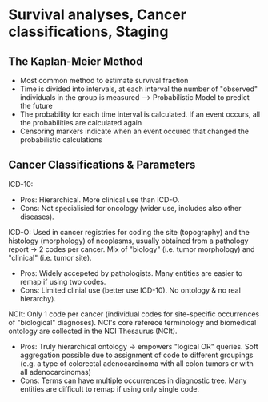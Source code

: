 # Survival analyses, Cancer classifications, Staging

## The Kaplan-Meier Method
* Most common method  to estimate survival fraction
* Time is divided into intervals, at each interval the number of "observed" individuals in the group is measured --> Probabilistic Model to predict the future
* The probability for each time interval is calculated. If an event occurs, all the probabilities are calculated again
* Censoring markers indicate when an event occured that changed the probabilistic calculations

## Cancer Classifications & Parameters

ICD-10:
* Pros: Hierarchical. More clinical use than ICD-O.
* Cons: Not specialisied for oncology (wider use, includes also other diseases).

ICD-O: 
Used in cancer registries for coding the site (topography) and the histology (morphology) of neoplasms, usually obtained from a pathology report -> 2 codes per cancer. Mix of "biology" (i.e. tumor morphology) and "clinical" (i.e. tumor site).
* Pros: Widely accepeted by pathologists. Many entities are easier to remap if using two codes.
* Cons: Limited clinial use (better use ICD-10). No ontology & no real hierarchy).

NCIt: 
Only 1 code per cancer (individual codes for site-specific occurrences of "biological" diagnoses). NCI's core referece terminology and biomedical ontology are collected in the NCI Thesaurus (NCIt).
* Pros: Truly hierarchical ontology -> empowers "logical OR" queries. Soft aggregation possible due to assignment of code to different groupings (e.g. a type of colorectal adenocarcinoma with all colon tumors or with all adenocarcinomas)
* Cons: Terms can have multiple occurrences in diagnostic tree. Many entities are difficult to remap if using only single code.
